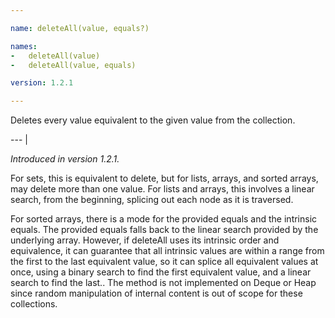 ```yaml
---

name: deleteAll(value, equals?)

names:
-   deleteAll(value)
-   deleteAll(value, equals)

version: 1.2.1

---
```


Deletes every value equivalent to the given value from the collection.

--- |

*Introduced in version 1.2.1.*

For sets, this is equivalent to delete, but for lists, arrays, and sorted
arrays, may delete more than one value.
For lists and arrays, this involves a linear search, from the beginning,
splicing out each node as it is traversed.

For sorted arrays, there is a mode for the provided equals and the intrinsic
equals.
The provided equals falls back to the linear search provided by the underlying
array.
However, if deleteAll uses its intrinsic order and equivalence, it can guarantee
that all intrinsic values are within a range from the first to the last
equivalent value, so it can splice all equivalent values at once, using a binary
search to find the first equivalent value, and a linear search to find the last..
The method is not implemented on Deque or Heap since random manipulation of
internal content is out of scope for these collections.

